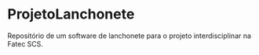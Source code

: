 # ProjetoLanchonete
Repositório de um software de lanchonete para o projeto interdisciplinar na Fatec SCS.
